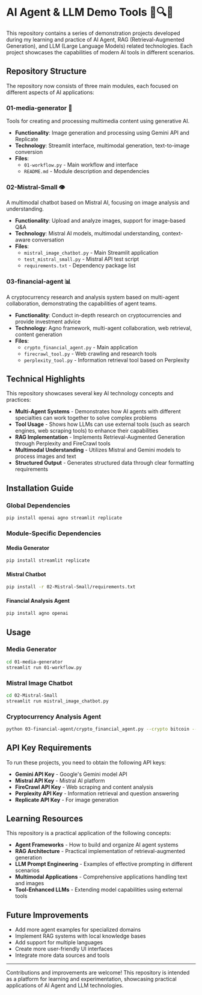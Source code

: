 # AI Agent & LLM Demo Tools 🤖🔍💡

This repository contains a series of demonstration projects developed during my learning and practice of AI Agent, RAG (Retrieval-Augmented Generation), and LLM (Large Language Models) related technologies. Each project showcases the capabilities of modern AI tools in different scenarios.

## Repository Structure

The repository now consists of three main modules, each focused on different aspects of AI applications:

### 01-media-generator 🎨
Tools for creating and processing multimedia content using generative AI.

- **Functionality**: Image generation and processing using Gemini API and Replicate
- **Technology**: Streamlit interface, multimodal generation, text-to-image conversion
- **Files**:
  - `01-workflow.py` - Main workflow and interface
  - `README.md` - Module description and dependencies

### 02-Mistral-Small 👁️
A multimodal chatbot based on Mistral AI, focusing on image analysis and understanding.

- **Functionality**: Upload and analyze images, support for image-based Q&A
- **Technology**: Mistral AI models, multimodal understanding, context-aware conversation
- **Files**:
  - `mistral_image_chatbot.py` - Main Streamlit application
  - `test_mistral_small.py` - Mistral API test script
  - `requirements.txt` - Dependency package list

### 03-financial-agent 📊
A cryptocurrency research and analysis system based on multi-agent collaboration, demonstrating the capabilities of agent teams.

- **Functionality**: Conduct in-depth research on cryptocurrencies and provide investment advice
- **Technology**: Agno framework, multi-agent collaboration, web retrieval, content generation
- **Files**:
  - `crypto_financial_agent.py` - Main application
  - `firecrawl_tool.py` - Web crawling and research tools
  - `perplexity_tool.py` - Information retrieval tool based on Perplexity

## Technical Highlights

This repository showcases several key AI technology concepts and practices:

- **Multi-Agent Systems** - Demonstrates how AI agents with different specialties can work together to solve complex problems
- **Tool Usage** - Shows how LLMs can use external tools (such as search engines, web scraping tools) to enhance their capabilities
- **RAG Implementation** - Implements Retrieval-Augmented Generation through Perplexity and FireCrawl tools
- **Multimodal Understanding** - Utilizes Mistral and Gemini models to process images and text
- **Structured Output** - Generates structured data through clear formatting requirements

## Installation Guide

### Global Dependencies

```bash
pip install openai agno streamlit replicate
```

### Module-Specific Dependencies

#### Media Generator
```bash
pip install streamlit replicate
```

#### Mistral Chatbot
```bash
pip install -r 02-Mistral-Small/requirements.txt
```

#### Financial Analysis Agent
```bash
pip install agno openai
```

## Usage

### Media Generator
```bash
cd 01-media-generator
streamlit run 01-workflow.py
```

### Mistral Image Chatbot
```bash
cd 02-Mistral-Small
streamlit run mistral_image_chatbot.py
```

### Cryptocurrency Analysis Agent
```bash
python 03-financial-agent/crypto_financial_agent.py --crypto bitcoin --google-api-key <YOUR_API_KEY> --firecrawl-api-key <YOUR_API_KEY> --perplexity-api-key <YOUR_API_KEY>
```

## API Key Requirements

To run these projects, you need to obtain the following API keys:

- **Gemini API Key** - Google's Gemini model API
- **Mistral API Key** - Mistral AI platform
- **FireCrawl API Key** - Web scraping and content analysis
- **Perplexity API Key** - Information retrieval and question answering
- **Replicate API Key** - For image generation

## Learning Resources

This repository is a practical application of the following concepts:

- **Agent Frameworks** - How to build and organize AI agent systems
- **RAG Architecture** - Practical implementation of retrieval-augmented generation
- **LLM Prompt Engineering** - Examples of effective prompting in different scenarios
- **Multimodal Applications** - Comprehensive applications handling text and images
- **Tool-Enhanced LLMs** - Extending model capabilities using external tools

## Future Improvements

- Add more agent examples for specialized domains
- Implement RAG systems with local knowledge bases
- Add support for multiple languages
- Create more user-friendly UI interfaces
- Integrate more data sources and tools

---

Contributions and improvements are welcome! This repository is intended as a platform for learning and experimentation, showcasing practical applications of AI Agent and LLM technologies. 